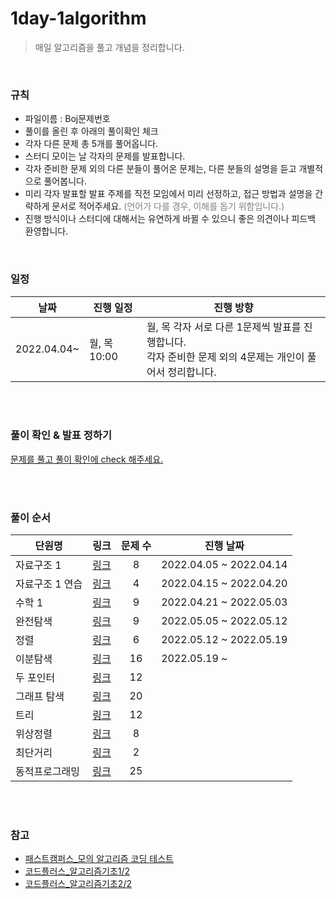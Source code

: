 # 1day-1algorithm
> 매일 알고리즘을 풀고 개념을 정리합니다.

<br/>

### 규칙

- 파일이름 : Boj문제번호
- 풀이를 올린 후 아래의 풀이확인 체크
- 각자 다른 문제 총 5개를 풀어옵니다.
- 스터디 모이는 날 각자의 문제를 발표합니다.
- 각자 준비한 문제 외의 다른 분들이 풀어온 문제는, 다른 분들의 설명을 듣고 개별적으로 풀어봅니다.
- 미리 각자 발표할 발표 주제를 직전 모임에서 미리 선정하고, 접근 방법과 설명을 간략하게 문서로 적어주세요. 
  <span style="color:gray"> (언어가 다를 경우, 이해를 돕기 위함입니다.) </span>
- 진행 방식이나 스터디에 대해서는 유연하게 바뀔 수 있으니 좋은 의견이나 피드백 환영합니다.

<br/>

### 일정

 |날짜|진행 일정| 진행 방향|
 |---|---|---|
 |2022.04.04~|월, 목 10:00  | 월, 목 각자 서로 다른 1문제씩 발표를 진행합니다. </br> 각자 준비한 문제 외의 4문제는 개인이 풀어서 정리합니다. </br> |

<br/><br/>

### 풀이 확인 &  발표 정하기

[문제를 풀고 풀이 확인에 check 해주세요.](문제풀이확인.md)

<br/><br/>

### 풀이 순서

| 단원명 | 링크 | 문제 수 | 진행 날짜|
|---|---|:---:|---|
|자료구조 1| [링크](문제풀이순서/01자료구조1/README.md) |8|2022.04.05 ~ 2022.04.14|
|자료구조 1 연습|[링크](문제풀이순서/01-1자료구조1연습/README.md) |4|2022.04.15 ~ 2022.04.20|
|수학 1|[링크](문제풀이순서/02수학1/README.md) |9|2022.04.21 ~ 2022.05.03|
|완전탐색|[링크](문제풀이순서/03완전탐색/README.md)|9|2022.05.05 ~ 2022.05.12|
|정렬|[링크](문제풀이순서/04정렬/README.md)|6|2022.05.12 ~ 2022.05.19 |
|이분탐색|[링크](문제풀이순서/05이분탐색/README.md)|16|2022.05.19  ~ |
|두 포인터|[링크](문제풀이순서/06두포인터/README.md)|12||
|그래프 탐색|[링크](문제풀이순서/07그래프검색/README.md)|20||
|트리|[링크](문제풀이순서/08트리/README.md)|12||
|위상정렬|[링크](문제풀이순서/09위상정렬/README.md)|8||
|최단거리|[링크](문제풀이순서/10최단거리/README.md)|2||
|동적프로그래밍|[링크](문제풀이순서/11동적프로그래밍/README.md)|25||



<br/><br/>



### 참고

* [패스트캠퍼스_모의 알고리즘 코딩 테스트](https://github.com/rhs0266/FastCampus/tree/main/%EA%B0%95%EC%9D%98%20%EC%9E%90%EB%A3%8C)
* [코드플러스_알고리즘기초1/2](https://code.plus/course/41)
* [코드플러스_알고리즘기초2/2](https://code.plus/course/42)
